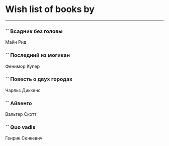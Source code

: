# Wish list of books by [](http://vk.com/id128917939)
---

### `` Всадник без головы
Майн Рид

### `` Последний из могикан
Фенимор Купер

### `` Повесть о двух городах
Чарльз Диккенс

### `` Айвенго
Вальтер Скотт

### `` Quo vadis
Генрик Сенкевич

